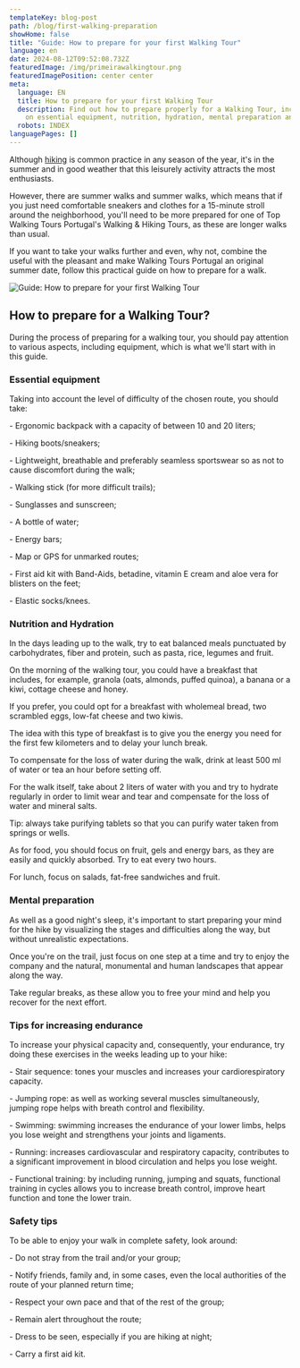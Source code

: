 ```yaml
---
templateKey: blog-post
path: /blog/first-walking-preparation
showHome: false
title: "Guide: How to prepare for your first Walking Tour"
language: en
date: 2024-08-12T09:52:08.732Z
featuredImage: /img/primeirawalkingtour.png
featuredImagePosition: center center
meta:
  language: EN
  title: How to prepare for your first Walking Tour
  description: Find out how to prepare properly for a Walking Tour, including tips
    on essential equipment, nutrition, hydration, mental preparation and safety.
  robots: INDEX
languagePages: []
---
```

Although [hiking](https://topwalkingtoursportugal.com/) is common practice in any season of the year, it's in the summer and in good weather that this leisurely activity attracts the most enthusiasts.

However, there are summer walks and summer walks, which means that if you just need comfortable sneakers and clothes for a 15-minute stroll around the neighborhood, you'll need to be more prepared for one of Top Walking Tours Portugal's Walking & Hiking Tours, as these are longer walks than usual.

If you want to take your walks further and even, why not, combine the useful with the pleasant and make Walking Tours Portugal an original summer date, follow this practical guide on how to prepare for a walk.

![Guide: How to prepare for your first Walking Tour](/img/primeirawalkingtour.png "Guide: How to prepare for your first Walking Tour")

## How to prepare for a Walking Tour?

During the process of preparing for a walking tour, you should pay attention to various aspects, including equipment, which is what we'll start with in this guide.

### Essential equipment

Taking into account the level of difficulty of the chosen route, you should take:

\- Ergonomic backpack with a capacity of between 10 and 20 liters;

\- Hiking boots/sneakers;

\- Lightweight, breathable and preferably seamless sportswear so as not to cause discomfort during the walk;

\- Walking stick (for more difficult trails);

\- Sunglasses and sunscreen;

\- A bottle of water;

\- Energy bars;

\- Map or GPS for unmarked routes;

\- First aid kit with Band-Aids, betadine, vitamin E cream and aloe vera for blisters on the feet;

\- Elastic socks/knees.



### Nutrition and Hydration

In the days leading up to the walk, try to eat balanced meals punctuated by carbohydrates, fiber and protein, such as pasta, rice, legumes and fruit.

On the morning of the walking tour, you could have a breakfast that includes, for example, granola (oats, almonds, puffed quinoa), a banana or a kiwi, cottage cheese and honey.

If you prefer, you could opt for a breakfast with wholemeal bread, two scrambled eggs, low-fat cheese and two kiwis.

The idea with this type of breakfast is to give you the energy you need for the first few kilometers and to delay your lunch break.

To compensate for the loss of water during the walk, drink at least 500 ml of water or tea an hour before setting off.

For the walk itself, take about 2 liters of water with you and try to hydrate regularly in order to limit wear and tear and compensate for the loss of water and mineral salts.

Tip: always take purifying tablets so that you can purify water taken from springs or wells.

As for food, you should focus on fruit, gels and energy bars, as they are easily and quickly absorbed. Try to eat every two hours.

For lunch, focus on salads, fat-free sandwiches and fruit.

### Mental preparation

As well as a good night's sleep, it's important to start preparing your mind for the hike by visualizing the stages and difficulties along the way, but without unrealistic expectations.

Once you're on the trail, just focus on one step at a time and try to enjoy the company and the natural, monumental and human landscapes that appear along the way. 

Take regular breaks, as these allow you to free your mind and help you recover for the next effort.

### Tips for increasing endurance

To increase your physical capacity and, consequently, your endurance, try doing these exercises in the weeks leading up to your hike:

\- Stair sequence: tones your muscles and increases your cardiorespiratory capacity.

\- Jumping rope: as well as working several muscles simultaneously, jumping rope helps with breath control and flexibility.

\- Swimming: swimming increases the endurance of your lower limbs, helps you lose weight and strengthens your joints and ligaments.

\- Running: increases cardiovascular and respiratory capacity, contributes to a significant improvement in blood circulation and helps you lose weight.

\- Functional training: by including running, jumping and squats, functional training in cycles allows you to increase breath control, improve heart function and tone the lower train.

### Safety tips

To be able to enjoy your walk in complete safety, look around:

\- Do not stray from the trail and/or your group;

\- Notify friends, family and, in some cases, even the local authorities of the route of your planned return time;

\- Respect your own pace and that of the rest of the group;

\- Remain alert throughout the route;

\- Dress to be seen, especially if you are hiking at night;

\- Carry a first aid kit.